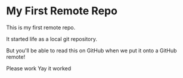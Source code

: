 # My First Remote Repo

This is my first remote repo.

It started life as a local git repository.

But you'll be able to read this on GitHub when we put it onto a GitHub remote!

Please work
Yay it worked

